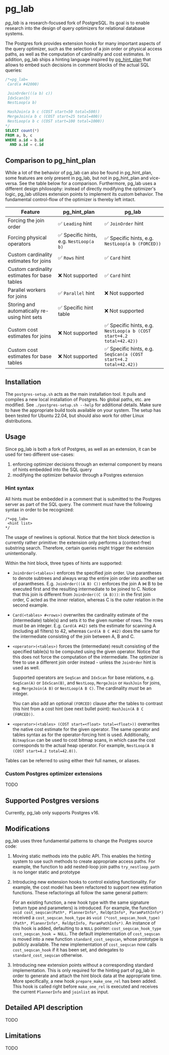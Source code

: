 # pg_lab

_pg\_lab_ is a research-focused fork of PostgreSQL. Its goal is to enable research into the design of query optimizers for
relational database systems.

The Postgres fork provides extension hooks for many important aspects of the query optimizer, such as the selection of a join
order or physical access paths, as well as the computation of cardinality and cost estimates. In addition, pg_lab ships a
hinting language inspired by [pg_hint_plan](https://github.com/ossc-db/pg_hint_plan) that allows to embed such decisions in
comment blocks of the actual SQL queries:

```sql
/*=pg_lab=
 Card(a #42000)

 JoinOrder(((a b) c))
 IdxScan(b)
 NestLoop(a b)

 HashJoin(a b c (COST start=50 total=500))
 MergeJoin(a b c (COST start=25 total=400))
 NestLoop(a b c (COST start=100 total=1000))
*/
SELECT count(*)
FROM a, b, c
WHERE a.id = b.id
  AND a.id = c.id
```

## Comparison to pg_hint_plan

While a lot of the behavior of pg_lab can also be found in pg_hint_plan, some
features are only present in pg_lab, but not in pg_hint_plan and vice-versa. See the table below for a comparison.
Furthermore, pg_lab uses a different design philosophy: instead of directly modifying the optimizer's logic, pg_lab utilizes
extension points to implement its custom behavior. The fundamental control-flow of the optimizer is thereby left intact.

| Feature | pg_hint_plan | pg_lab |
|---------|--------------|--------|
| Forcing the join order | ✅ `Leading` hint | ✅ `JoinOrder` hint |
| Forcing physical operators | ✅ Specific hints, e.g. `NestLoop(a b)` | ✅ Specific hints, e.g. `NestLoop(a b (FORCED))` |
| Custom cardinality estimates for joins | ✅ `Rows` hint | ✅ `Card` hint |
| Custom cardinality estimates for base tables | ❌ Not supported | ✅ `Card` hint |
| Parallel workers for joins | ✅ `Parallel` hint | ❌ Not supported
| Storing and automatically re-using hint sets | ✅ Specific hint table | ❌ Not supported
| Custom cost estimates for joins | ❌ Not supported | ✅ Specific hints, e.g. `NestLoop(a b (COST start=4.2 total=42.42))`
| Custom cost estimates for base tables | ❌ Not supported | ✅ Specific hints, e.g. `SeqScan(a (COST start=4.2 total=42.42))`


## Installation

The `postgres-setup.sh` acts as the main installation tool. It pulls and compiles a new local installation of Postgres. No
global paths, etc. are modified. See `./postgres-setup.sh --help` for additional details.
Make sure to have the appropriate build tools available on your system. The setup has been tested for Ubuntu 22.04, but should
also work for other Linux distributions.


## Usage

Since pg_lab is both a fork of Postgres, as well as an extension, it can be used for two different use-cases:

1. enforcing optimizer decisions through an external component by means of hints embedded into the SQL query
2. modifying the optimizer behavior through a Postgres extension

### Hint syntax

All hints must be embedded in a comment that is submitted to the Postgres server as part of the SQL query. The comment _must_
have the following syntax in order to be recognized:

```
/*=pg_lab=
 <hint list>
*/
```
The usage of newlines is optional. Notice that the hint block detection is currently rather primitive: the extension only
performs a (context-free) substring search. Therefore, certain queries might trigger the extension unintentionally.

Within the hint block, three types of hints are supported:

- `JoinOrder(<tables>)` enforces the specified join order. Use parantheses to denote subtrees and always wrap the entire join
  order into another set of parantheses. E.g. `JoinOrder(((A B) C))` enforces the join A ⋈ B to be executed first and the
  resulting intermediate to be joined to C. Notice that this join is different from `JoinOrder((C (A B)))`: in the first join
  order, C acted as the inner relation, whereas C is the outer relation in the second example.
- `Card(<tables> #<rows>)` overwrites the cardinality estimate of the (intermediate) table(s) and sets it to the given number
  of rows. The rows must be an integer. E.g. `Card(A #42)` sets the estimate for scanning A (including all filters) to 42,
  whereas `Card(A B C #42)` does the same for the intermediate consisting of the join between A, B and C.
- `<operator>(<tables>)` forces the (intermediate) result consisting of the specified table(s) to be computed using the given
  operator. Notice that this does not force the computation of the intermediate. The optimizer is free to use a different join
  order instead - unless the `JoinOrder` hint is used as well.

  Supported operators are `SeqScan` and `IdxScan` for base relations, e.g. `SeqScan(A)` or `IdxScan(B)`, and `NestLoop`,
  `MergeJoin` or `HashJoin` for joins, e.g. `MergeJoin(A B)` or `NestLoop(A B C)`. The cardinality _must_ be an integer.

  You can also add an optional `(FORCED)` clause after the tables to contrast this hint from a cost hint (see next bullet
  point): `HashJoin(A B C (FORCED))`.
- `<operator>(<tables> (COST start=<float> total=<float>))` overwrites the native cost estimate for the given operator. The
  same operator and tables syntax as for the operator-forcing hint is used. Additionally, `BitmapScan` can be used to cost
  bitmap scans, in which case the cost corresponds to the actual heap operator.
  For example, `NestLoop(A B (COST start=4.2 total=42.0))`.

Tables can be referred to using either their full names, or aliases.

### Custom Postgres optimizer extensions

TODO

## Supported Postgres versions

Currently, pg_lab only supports Postgres v16.


## Modifications

pg_lab uses three fundamental patterns to change the Postgres source code:

1. Moving static methods into the public API. This enables the hinting system to use such methods to create appropriate access
   paths. For example, the function to add nested-loop join paths `try_nestloop_path` is no longer static and prototype
2. Introducing new extension hooks to control existing functionality. For example, the cost model has been refactored to
   support new estimation functions. These refactorings all follow the same general pattern:

   For an existing function, a new hook type with the same signature (return type and parameters) is introduced. For example,
   the function `void cost_seqscan(Path*, PlannerInfo*, RelOptInfo*, ParamPathInfo*)` received a `cost_seqscan_hook_type` as
   `void (*cost_seqscan_hook_type) (Path*, PlanenrInfo*, RelOptInfo, ParamPathInfo*)`. An instance of this hook is added,
   defaulting to a `NULL` pointer: `cost_seqscan_hook_type cost_seqscan_hook = NULL`. The default implementation of
   `cost_seqscan` is moved into a new function `standard_cost_seqscan`, whose prototype is publicly available. The new
   implementation of `cost_seqscan` now calls `cost_seqscan_hook` if it has been set, and delegates to `standard_cost_seqscan`
   otherwise.
3. Introducing new extension points without a corresponding standard implementation. This is only required for the hinting part
   of pg_lab in order to generate and attach the hint block data at the appropriate time. More specifically, a new hook
   `prepare_make_one_rel` has been added. This hook is called right before `make_one_rel` is executed and receives the current
   `PlannerInfo` and `joinlist` as input.


## Detailed API description

TODO


## Limitations

TODO
